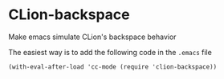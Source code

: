 # CLion-backspace
Make emacs simulate CLion's backspace behavior

The easiest way is to add the following code in the `.emacs` file

```elisp
(with-eval-after-load 'cc-mode (require 'clion-backspace))
```
